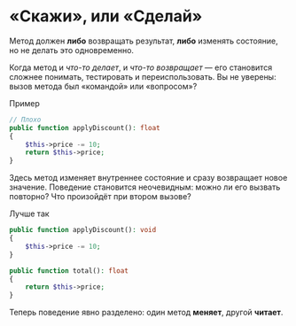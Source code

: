 # «Cкажи», или «Cделай»

Метод должен **либо** возвращать результат, **либо** изменять состояние, но не делать это одновременно.

Когда метод и *что-то делает*, и *что-то возвращает* — его становится сложнее понимать, тестировать и переиспользовать.
Вы не уверены: вызов метода был «командой» или «вопросом»?

Пример

```php
// Плохо
public function applyDiscount(): float
{
    $this->price -= 10;
    return $this->price;
}
```

Здесь метод изменяет внутреннее состояние и сразу возвращает новое значение. Поведение становится неочевидным: можно ли его вызвать повторно? Что произойдёт при втором вызове?

Лучше так

```php
public function applyDiscount(): void
{
    $this->price -= 10;
}

public function total(): float
{
    return $this->price;
}
```

Теперь поведение явно разделено: один метод **меняет**, другой **читает**.
